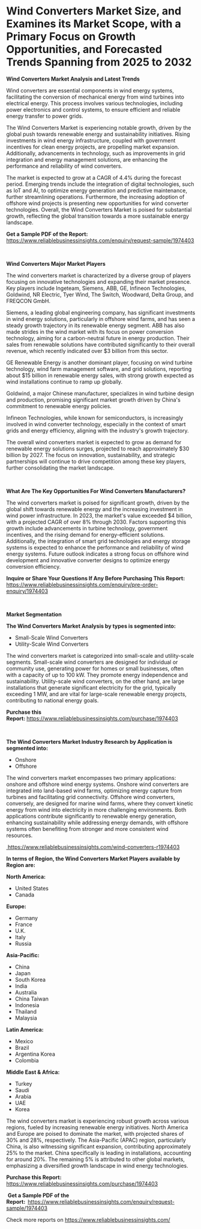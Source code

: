<p><h1>Wind Converters Market Size, and Examines its Market Scope, with a Primary Focus on Growth Opportunities, and Forecasted Trends Spanning from 2025 to 2032</h1></p><p><strong>Wind Converters Market Analysis and Latest Trends</strong></p>
<p><p>Wind converters are essential components in wind energy systems, facilitating the conversion of mechanical energy from wind turbines into electrical energy. This process involves various technologies, including power electronics and control systems, to ensure efficient and reliable energy transfer to power grids.</p><p>The Wind Converters Market is experiencing notable growth, driven by the global push towards renewable energy and sustainability initiatives. Rising investments in wind energy infrastructure, coupled with government incentives for clean energy projects, are propelling market expansion. Additionally, advancements in technology, such as improvements in grid integration and energy management solutions, are enhancing the performance and reliability of wind converters.</p><p>The market is expected to grow at a CAGR of 4.4% during the forecast period. Emerging trends include the integration of digital technologies, such as IoT and AI, to optimize energy generation and predictive maintenance, further streamlining operations. Furthermore, the increasing adoption of offshore wind projects is presenting new opportunities for wind converter technologies. Overall, the Wind Converters Market is poised for substantial growth, reflecting the global transition towards a more sustainable energy landscape.</p></p>
<p><strong>Get a Sample PDF of the Report:&nbsp;</strong> <a href="https://www.reliablebusinessinsights.com/enquiry/request-sample/1974403?utm_campaign=2534&utm_medium=2&utm_source=Github&utm_content=ia&utm_term=10042025&utm_id=wind-converters">https://www.reliablebusinessinsights.com/enquiry/request-sample/1974403</a></p>
<p>&nbsp;</p>
<p><strong>Wind Converters Major Market Players</strong></p>
<p><p>The wind converters market is characterized by a diverse group of players focusing on innovative technologies and expanding their market presence. Key players include Ingeteam, Siemens, ABB, GE, Infineon Technologies, Goldwind, NR Electric, Tyer Wind, The Switch, Woodward, Delta Group, and FREQCON GmbH.</p><p>Siemens, a leading global engineering company, has significant investments in wind energy solutions, particularly in offshore wind farms, and has seen a steady growth trajectory in its renewable energy segment. ABB has also made strides in the wind market with its focus on power conversion technology, aiming for a carbon-neutral future in energy production. Their sales from renewable solutions have contributed significantly to their overall revenue, which recently indicated over $3 billion from this sector.</p><p>GE Renewable Energy is another dominant player, focusing on wind turbine technology, wind farm management software, and grid solutions, reporting about $15 billion in renewable energy sales, with strong growth expected as wind installations continue to ramp up globally. </p><p>Goldwind, a major Chinese manufacturer, specializes in wind turbine design and production, promising significant market growth driven by China's commitment to renewable energy policies. </p><p>Infineon Technologies, while known for semiconductors, is increasingly involved in wind converter technology, especially in the context of smart grids and energy efficiency, aligning with the industry's growth trajectory. </p><p>The overall wind converters market is expected to grow as demand for renewable energy solutions surges, projected to reach approximately $30 billion by 2027. The focus on innovation, sustainability, and strategic partnerships will continue to drive competition among these key players, further consolidating the market landscape.</p></p>
<p>&nbsp;</p>
<p><strong>What Are The Key Opportunities For Wind Converters Manufacturers?</strong></p>
<p><p>The wind converters market is poised for significant growth, driven by the global shift towards renewable energy and the increasing investment in wind power infrastructure. In 2023, the market's value exceeded $4 billion, with a projected CAGR of over 8% through 2030. Factors supporting this growth include advancements in turbine technology, government incentives, and the rising demand for energy-efficient solutions. Additionally, the integration of smart grid technologies and energy storage systems is expected to enhance the performance and reliability of wind energy systems. Future outlook indicates a strong focus on offshore wind development and innovative converter designs to optimize energy conversion efficiency.</p></p>
<p><strong>Inquire or Share Your Questions If Any Before Purchasing This Report:</strong> <a href="https://www.reliablebusinessinsights.com/enquiry/pre-order-enquiry/1974403?utm_campaign=2534&utm_medium=2&utm_source=Github&utm_content=ia&utm_term=10042025&utm_id=wind-converters">https://www.reliablebusinessinsights.com/enquiry/pre-order-enquiry/1974403</a></p>
<p>&nbsp;</p>
<p><strong>Market Segmentation</strong></p>
<p><strong>The Wind Converters Market Analysis by types is segmented into:</strong></p>
<p><ul><li>Small-Scale Wind Converters</li><li>Utility-Scale Wind Converters</li></ul></p>
<p><p>The wind converters market is categorized into small-scale and utility-scale segments. Small-scale wind converters are designed for individual or community use, generating power for homes or small businesses, often with a capacity of up to 100 kW. They promote energy independence and sustainability. Utility-scale wind converters, on the other hand, are large installations that generate significant electricity for the grid, typically exceeding 1 MW, and are vital for large-scale renewable energy projects, contributing to national energy goals.</p></p>
<p><strong>Purchase this Report:&nbsp;</strong><a href="https://www.reliablebusinessinsights.com/purchase/1974403?utm_campaign=2534&utm_medium=2&utm_source=Github&utm_content=ia&utm_term=10042025&utm_id=wind-converters">https://www.reliablebusinessinsights.com/purchase/1974403</a></p>
<p>&nbsp;</p>
<p><strong>The Wind Converters Market Industry Research by Application is segmented into:</strong></p>
<p><ul><li>Onshore</li><li>Offshore</li></ul></p>
<p><p>The wind converters market encompasses two primary applications: onshore and offshore wind energy systems. Onshore wind converters are integrated into land-based wind farms, optimizing energy capture from turbines and facilitating grid connectivity. Offshore wind converters, conversely, are designed for marine wind farms, where they convert kinetic energy from wind into electricity in more challenging environments. Both applications contribute significantly to renewable energy generation, enhancing sustainability while addressing energy demands, with offshore systems often benefiting from stronger and more consistent wind resources.</p></p>
<p><a href="https://www.reliablebusinessinsights.com/wind-converters-r1974403?utm_campaign=2534&utm_medium=2&utm_source=Github&utm_content=ia&utm_term=10042025&utm_id=wind-converters">&nbsp;https://www.reliablebusinessinsights.com/wind-converters-r1974403</a></p>
<p><strong>In terms of Region, the Wind Converters Market Players available by Region are:</strong></p>
<p>
    <p> <strong> North America: </strong>
        <ul>
            <li>United States</li>
            <li>Canada</li>
        </ul>
        </p> 
    <p> <strong> Europe: </strong>
        <ul>
            <li>Germany</li>
            <li>France</li>
            <li>U.K.</li>
            <li>Italy</li>
            <li>Russia</li>
        </ul>
        </p> 
    <p> <strong> Asia-Pacific: </strong>
        <ul>
            <li>China</li>
            <li>Japan</li>
            <li>South Korea</li>
            <li>India</li>
            <li>Australia</li>
            <li>China Taiwan</li>
            <li>Indonesia</li>
            <li>Thailand</li>
            <li>Malaysia</li>
        </ul>
        </p> 
    <p> <strong> Latin America: </strong>
        <ul>
            <li>Mexico</li>
            <li>Brazil</li>
            <li>Argentina Korea</li>
            <li>Colombia</li>
        </ul>
        </p> 
    <p> <strong> Middle East & Africa: </strong>
        <ul>
            <li>Turkey</li>
            <li>Saudi</li>
            <li>Arabia</li>
            <li>UAE</li>
            <li>Korea</li>
        </ul>
    </p>
    </p>
<p><p>The wind converters market is experiencing robust growth across various regions, fueled by increasing renewable energy initiatives. North America and Europe are poised to dominate the market, with projected shares of 30% and 28%, respectively. The Asia-Pacific (APAC) region, particularly China, is also witnessing significant expansion, contributing approximately 25% to the market. China specifically is leading in installations, accounting for around 20%. The remaining 5% is attributed to other global markets, emphasizing a diversified growth landscape in wind energy technologies.</p></p>
<p><strong>Purchase this Report: </strong><a href="https://www.reliablebusinessinsights.com/purchase/1974403?utm_campaign=2534&utm_medium=2&utm_source=Github&utm_content=ia&utm_term=10042025&utm_id=wind-converters">https://www.reliablebusinessinsights.com/purchase/1974403</a></p>
<p>&nbsp;<strong>Get a Sample PDF of the Report:&nbsp;&nbsp;</strong><a href="https://www.reliablebusinessinsights.com/enquiry/request-sample/1974403?utm_campaign=2534&utm_medium=2&utm_source=Github&utm_content=ia&utm_term=10042025&utm_id=wind-converters">https://www.reliablebusinessinsights.com/enquiry/request-sample/1974403</a></p>
<p><strong></strong></p>
<p>Check more reports on <a href="https://www.reliablebusinessinsights.com/?utm_campaign=2534&utm_medium=2&utm_source=Github&utm_content=ia&utm_term=10042025&utm_id=wind-converters">https://www.reliablebusinessinsights.com/</a></p>
